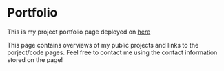 # Portfolio

This is my project portfolio page deployed on [here](h228zhou.github.io)

This page contains overviews of my public projects and links to the porject/code pages.
Feel free to contact me using the contact information stored on the page!

